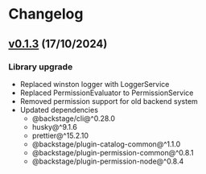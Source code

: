 # Changelog

## [v0.1.3](https://github.com/digital-ai/backstage-deploy/tree/dai-deploy-common/v0.1.3) (17/10/2024)

### Library upgrade

- Replaced winston logger with LoggerService
- Replaced PermissionEvaluator to PermissionService
- Removed permission support for old backend system
- Updated dependencies
  - @backstage/cli@^0.28.0
  - husky@^9.1.6
  - prettier@^15.2.10
  - @backstage/plugin-catalog-common@^1.1.0
  - @backstage/plugin-permission-common@^0.8.1
  - @backstage/plugin-permission-node@^0.8.4